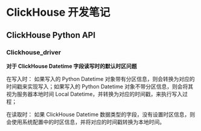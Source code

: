 # ClickHouse 开发笔记


## ClickHouse Python API


### Clickhouse_driver

**对于 ClickHouse Datetime 字段读写时的默认时区问题**

在写入时：
如果写入的 Python Datetime 对象带有分区信息，则会转换为对应的时间戳来实现写入；如果写入的 Python Datetime 对象不带分区信息，则会将其视为服务器本地时间 Local Datetime，并转换为对应的时间戳，来执行写入过程；

在读取时：
如果 ClickHouse Datetime 数据类型的字段，没有设置时区信息，则会使用系统配置中的时区信息，并将对应的时间戳转换为本地时间。